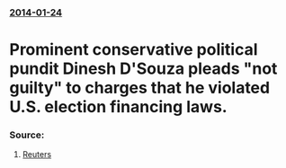 ### [2014-01-24](/news/2014/01/24/index.md)

# Prominent conservative political pundit Dinesh D'Souza pleads "not guilty" to charges that he violated U.S. election financing laws. 




### Source:

1. [Reuters](http://www.reuters.com/article/2014/01/24/us-usa-politics-dsouza-idUSBREA0N1KI20140124)
